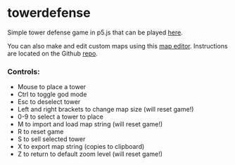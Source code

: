 # towerdefense
Simple tower defense game in p5.js that can be played
[here](https://xithiox.github.io/towerdefense/).

You can also make and edit custom maps using this
[map editor](https://xithiox.github.io/td-editor/). Instructions are
located on the Github [repo](https://github.com/xithiox/td-editor/).

### Controls:
* Mouse to place a tower
* Ctrl to toggle god mode
* Esc to deselect tower
* Left and right brackets to change map size (will reset game!)
* 0-9 to select a tower to place
* M to import and load map string (will reset game!)
* R to reset game
* S to sell selected tower
* X to export map string (copies to clipboard)
* Z to return to default zoom level (will reset game!)
